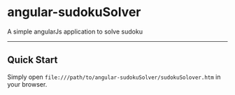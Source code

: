 # angular-sudokuSolver
A simple angularJs application to solve sudoku

***

## Quick Start

Simply open `file:///path/to/angular-sudokuSolver/sudokuSolover.htm` in your browser.